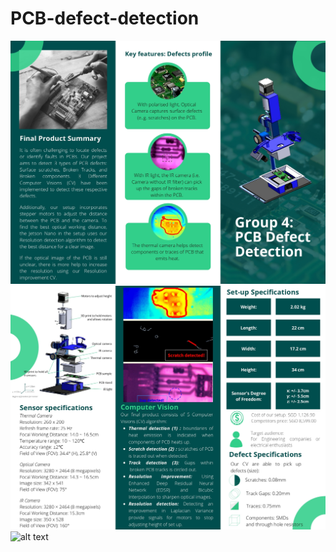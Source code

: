 # PCB-defect-detection
![alt text](/Project_Abstract_page1.jpg)
![alt text](/Project_Abstract_page2.jpg)
![alt text](/thermal_wire.gif)
